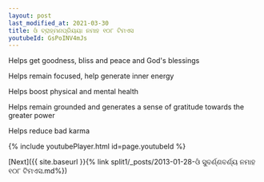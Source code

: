 ```yaml
---
layout: post
last_modified_at: 2021-03-30
title: ଓଁ ବ୍ରାହ୍ମଣପ୍ରିୟୟା ନମାହ ୧୦୮ ଟିମଏସ
youtubeId: GsPoINV4mJs
---
```

 
 
Helps get goodness, bliss and peace and God's blessings
 
Helps remain focused, help generate inner energy 
 
Helps boost physical and mental health 
 
Helps remain grounded and generates a sense of gratitude towards the greater power 
 
Helps reduce bad karma
 
 
 
 


{% include youtubePlayer.html id=page.youtubeId %}
 
[Next]({{ site.baseurl }}{% link  split1/_posts/2013-01-28-ଓଁ ସୁବର୍ଣ୍ଣବର୍ଣ୍ୟ ନମାହ ୧୦୮ ଟିମଏସ.md%})
 
